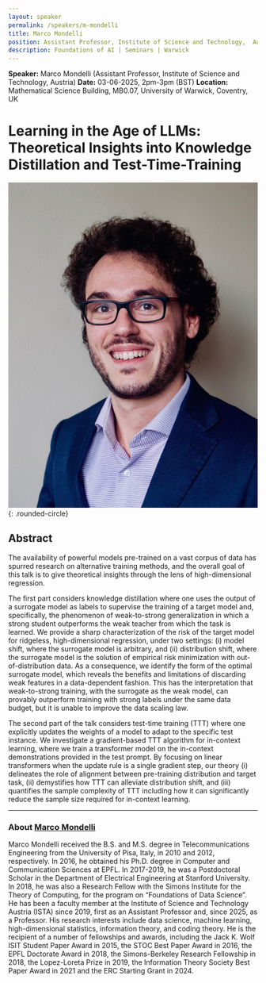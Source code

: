 ```yaml
---
layout: speaker
permalink: /speakers/m-mondelli
title: Marco Mondelli
position: Assistant Professor, Institute of Science and Technology,  Austria
description: Foundations of AI | Seminars | Warwick
---
```


**Speaker:** Marco Mondelli (Assistant Professor, Institute of Science and Technology, Austria)
**Date:** 03-06-2025, 2pm-3pm (BST)
**Location:** Mathematical Science Building, MB0.07, University of Warwick, Coventry, UK

# Learning in the Age of LLMs: Theoretical Insights into Knowledge Distillation and Test-Time-Training

![Marco Mondelli](/assets/img/m_mondelli.jpg){: .rounded-circle}

## Abstract

The availability of powerful models pre-trained on a vast corpus of data has spurred research on alternative training methods, and the overall goal of this talk is to give theoretical insights through the lens of high-dimensional regression.


The first part considers knowledge distillation where one uses the output of a surrogate model as labels to supervise the training of a target model and, specifically, the phenomenon of weak-to-strong generalization in which a strong student outperforms the weak teacher from which the task is learned. We provide a sharp characterization of the risk of the target model for ridgeless, high-dimensional regression, under two settings: (i) model shift, where the surrogate model is arbitrary, and (ii) distribution shift, where the surrogate model is the solution of empirical risk minimization with out-of-distribution data. As a consequence, we identify the form of the optimal surrogate model, which reveals the benefits and limitations of discarding weak features in a data-dependent fashion. This has the interpretation that weak-to-strong training, with the surrogate as the weak model, can provably outperform training with strong labels under the same data budget, but it is unable to improve the data scaling law.


The second part of the talk considers test-time training (TTT) where one explicitly updates the weights of a model to adapt to the specific test instance. We investigate a gradient-based TTT algorithm for in-context learning, where we train a transformer model on the in-context demonstrations provided in the test prompt. By focusing on linear transformers when the update rule is a single gradient step, our theory (i) delineates the role of alignment between pre-training distribution and target task, (ii) demystifies how TTT can alleviate distribution shift, and (iii) quantifies the sample complexity of TTT including how it can significantly reduce the sample size required for in-context learning.

---

### About [Marco Mondelli](http://marcomondelli.com)

Marco Mondelli received the B.S. and M.S. degree in Telecommunications Engineering from the University of Pisa, Italy, in 2010 and 2012, respectively. In 2016, he obtained his Ph.D. degree in Computer and Communication Sciences at EPFL. In 2017-2019, he was a Postdoctoral Scholar in the Department of Electrical Engineering at Stanford University. In 2018, he was also a Research Fellow with the Simons Institute for the Theory of Computing, for the program on “Foundations of Data Science”. He has been a faculty member at the Institute of Science and Technology Austria (ISTA) since 2019, first as an Assistant Professor and, since 2025, as a Professor. His research interests include data science, machine learning, high-dimensional statistics, information theory, and coding theory. He is the recipient of a number of fellowships and awards, including the Jack K. Wolf ISIT Student Paper Award in 2015, the STOC Best Paper Award in 2016, the EPFL Doctorate Award in 2018, the Simons-Berkeley Research Fellowship in 2018, the Lopez-Loreta Prize in 2019, the Information Theory Society Best Paper Award in 2021 and the ERC Starting Grant in 2024.
